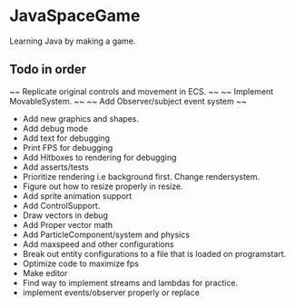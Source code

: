 # JavaSpaceGame
Learning Java by making a game.

## Todo in order

~~ Replicate original controls and movement in ECS. ~~
~~ Implement MovableSystem. ~~
~~ Add Observer/subject event system  ~~
- Add new graphics and shapes.
- Add debug mode
- Add text for debugging
- Print FPS for debugging
- Add Hitboxes to rendering for debugging
- Add asserts/tests
- Prioritize rendering i.e background first. Change rendersystem.
- Figure out how to resize properly in resize.
- Add sprite animation support
- Add ControlSupport.
- Draw vectors in debug
- Add Proper vector math
- Add ParticleComponent/system and physics
- Add maxspeed and other configurations  
- Break out entity configurations to a file that is loaded on programstart. 
- Optimize code to maximize fps
- Make editor
- Find way to implement streams and lambdas for practice.
- implement events/observer properly or replace